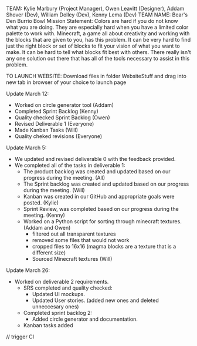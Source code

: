 TEAM: Kylie Marbury (Project Manager),  Owen Leavitt (Designer), Addam Shover (Dev), William Dolley (Dev), Kenny Lema (Dev)
TEAM NAME: Bear's Den Burrio Bowl
Mission Statement: Colors are hard if you do not know what you are doing. They are especially hard when you have a limited color palette to work with. Minecraft, a game all about creativity and working with the blocks that are given to you, has this problem. It can be very hard to find just the right block or set of blocks to fit your vision of what you want to make. It can be hard to tell what blocks fit best with others. There really isn't any one solution out there that has all of the tools necessary to assist in this problem.

TO LAUNCH WEBSITE:
Download files in folder WebsiteStuff and drag into new tab in browser of your choice to launch page

Update March 12:
  - Worked on circle generator tool (Addam)
  - Completed Sprint Backlog (Kenny)
  - Quality checked Sprint Backlog (Owen)
  - Revised Deliverable 1 (Everyone)
  - Made Kanban Tasks (Will)
  - Quality cheked revisions (Everyone)

Update March 5:
  - We updated and revised deliverable 0 with the feedback provided.
  - We completed all of the tasks in deliverable 1:
    - The product backlog was created and updated based on our progress during the meeting. (All)
    - The Sprint backlog was created and updated based on our progress during the meeting. (Will)
    - Kanban was created in our GitHub and appropriate goals were posted. (Kylie)
    - Sprint Review, was completed based on our progress during the meeting. (Kenny)
    - Worked on a Python script for sorting through minecraft textures. (Addam and Owen)
      - filtered out all transparent textures
      - removed some files that would not work
      - cropped files to 16x16 (magma blocks are a texture that is a different size)
      - Sourced Minecraft textures (Will)
  
Update March 26:
  - Worked on deliverable 2 requirements.
    - SRS completed and quality checked: 
      - Updated UI mockups.
      - Updated User stories. (added new ones and deleted unneccesary ones)
    - Completed sprint backlog 2:
      - Added circle generator and documentation.
    - Kanban tasks added
    
/ /   t r i g g e r   C I  
 